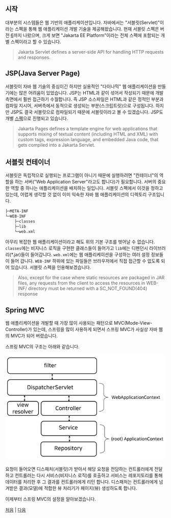 ## 시작
대부분의 시스템들은 웹 기반의 애플리케이션입니다. 자바에서는 "서블릿(Servlet)"이라는 스펙을 통해 웹 애플리케이션 개발 기술을 제공해왔습니다.
현재 서블릿 스펙은 버전 [6](https://jakarta.ee/specifications/servlet/6.0/)까지 나왔으며, 크게 보면 "Jakarta EE Platform"이라는 전체 스펙에 포함되는 개별 스펙이라고 할 수 있습니다.

>Jakarta Servlet defines a server-side API for handling HTTP requests and responses.

## JSP(Java Server Page) 
서블릿이 자바 웹 기술의 중심이긴 하지만 실용적인 "다이나믹" 웹 애플리케이션을 만들기에는 많은 어려움이 있었습니다. JSP는 HTML과 같이 섞어서 작성되기 때문에 개발 측면에서 훨씬 접근하기 수월합니다. 즉 JSP 소스파일은 HTML과 같은 정적인 부분과 컴파일 지시어, 서버측에서 동적으로 생성되는 부분(스크립트릿)으로 구성됩니다. 하지만 JSP도 결국 서블릿으로 컴파일되기 때문에 서블릿이라고 볼 수 있겠습니다. JSP도 개별 [스펙](https://jakarta.ee/specifications/pages/)으로 진행되고 있습니다.

>Jakarta Pages defines a template engine for web applications that supports mixing of textual content (including HTML and XML) with custom tags, expression language, and embedded Java code, that gets compiled into a Jakarta Servlet.

## 서블릿 컨테이너
서블릿은 독립적으로 실행되는 프로그램이 아니기 때문에 실행하려면 "컨테이너"의 역할을 하는 서버("Web Application Server"라고도 합니다)가 필요합니다. 서버의 중요한 역할 중 하나는 애플리케이션을 배치하는 일입니다. 서블릿 스펙에서 이것을 정하고 있는데, 어렵게 생각할 것 없이 이미 익숙한 자바 웹 애플리케이션의 디렉토리 구조입니다.

```
├─META-INF
└─WEB-INF
    ├─classes
    ├─lib
    └─web.xml
```
아무리 복잡한 웹 애플리케이션이라고 해도 위의 기본 구조를 벗어날 수 없습니다. `classes`에는 비지니스 로직을 구현한 클래스들이 들어가고 `lib`에는 디펜던시 라이브러리(*.jar)들이 들어갑니다. `web.xml`에는 웹 애플리케이션을 구성하는 여러 설정 정보들이 들어 갑니다. `WEB-INF` 하위에 있는 파일들은 브라우저에서 직접 접근할 수 없도록 되어 있습니다. 서블릿 스펙을 인용해보겠습니다.

>Also, except for the case where static resources are packaged in JAR files, any requests from the client to access the resources in WEB-INF/ directory must be returned with a SC_NOT_FOUND(404) response


## Spring MVC
웹 애플리케이션을 개발할 때 가장 많이 사용되는 패턴으로 MVC(Mode-View-Controller)가 있는데, 스프링을 많이 사용하게 되면서 스프링 MVC가 사실상 자바 웹의 MVC가 되어 버렸습니다. 

스프링 MVC의 구조는 아래와 같습니다.  

![fig05](../img/fig05.png)

요청이 들어오면 디스패처(서블릿)가 받아서 해당 요청을 전담하는 컨트롤러에게 전달하고 컨트롤러는 다시 서비스(비지니스 로직)를 호출하고 서비스는 레포지토리를 통해 데이터를 처리한 후 그 결과를 컨트롤러에게 리턴 합니다. 디스패처는 컨트롤러에게 넘겨받은 결과(모델)에 적합한 뷰 처리기가 페이지(뷰) 생성하도록 합니다.  

이제부터 스프링 MVC의 설정을 알아보겠습니다.

[처음](../README.md) | [다음](../02/README.md)